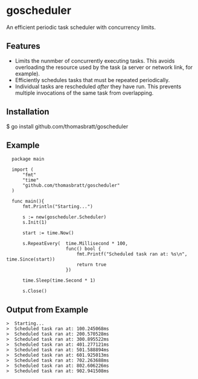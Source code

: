 goscheduler
===========

An efficient periodic task scheduler with concurrency limits.

Features
--------

* Limits the nunmber of concurrently executing tasks. This avoids overloading
  the resource used by the task (a server or network link, for example).
* Efficiently schedules tasks that must be repeated periodically.
* Individual tasks are rescheduled _after_ they have run. This prevents multiple
  invocations of the same task from overlapping.
  
Installation
--------

$ go install github.com/thomasbratt/goscheduler

Example
--------

```
  package main
  
  import (
      "fmt"
      "time"
      "github.com/thomasbratt/goscheduler"
  )
  
  func main(){
      fmt.Println("Starting...")
      
      s := new(goscheduler.Scheduler)
      s.Init(1)
      
      start := time.Now()
      
      s.RepeatEvery(  time.Millisecond * 100,
                      func() bool {
                          fmt.Printf("Scheduled task ran at: %s\n", time.Since(start))
                          return true
                      })
      
      time.Sleep(time.Second * 1)
      
      s.Close()
```

Output from Example
--------

```
>  Starting...
>  Scheduled task ran at: 100.245068ms
>  Scheduled task ran at: 200.570528ms
>  Scheduled task ran at: 300.895522ms
>  Scheduled task ran at: 401.277121ms
>  Scheduled task ran at: 501.588894ms
>  Scheduled task ran at: 601.925013ms
>  Scheduled task ran at: 702.263688ms
>  Scheduled task ran at: 802.606226ms
>  Scheduled task ran at: 902.941508ms
```
